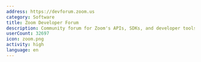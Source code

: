 ```yaml
---
address: https://devforum.zoom.us
category: Software
title: Zoom Developer Forum
description: Community forum for Zoom's APIs, SDKs, and developer tools.
userCount: 32697
icon: zoom.png
activity: high
language: en
---
```

